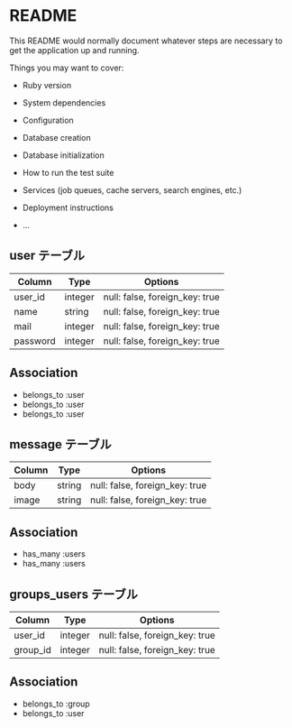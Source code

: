 # README

This README would normally document whatever steps are necessary to get the
application up and running.

Things you may want to cover:

* Ruby version

* System dependencies

* Configuration

* Database creation

* Database initialization

* How to run the test suite

* Services (job queues, cache servers, search engines, etc.)

* Deployment instructions

* ...

## user テーブル
|Column|Type|Options|
|------|----|-------|
|user_id|integer|null: false, foreign_key: true|
|name|string|null: false, foreign_key: true|
|mail|integer|null: false, foreign_key: true|
|password|integer|null: false, foreign_key: true|
 ## Association
 - belongs_to :user
 - belongs_to :user
 - belongs_to :user

## message テーブル
|Column|Type|Options|
|------|----|-------|
|body|string|null: false, foreign_key: true|
|image|string|null: false, foreign_key: true|
## Association
- has_many :users
- has_many :users



## groups_users テーブル
|Column|Type|Options|
|------|----|-------|
|user_id|integer|null: false, foreign_key: true|
|group_id|integer|null: false, foreign_key: true|

## Association
- belongs_to :group
- belongs_to :user
